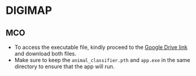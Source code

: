 # DIGIMAP 

## MCO
- To access the executable file, kindly proceed to the [Google Drive link](https://drive.google.com/drive/folders/1Rqbfg1ip_Ftxvo6M5-1zIJe_NtRCOgyM?usp=drive_link) and download both files.
- Make sure to keep the `animal_classifier.pth` and `app.exe` in the same directory to ensure that the app will run.

